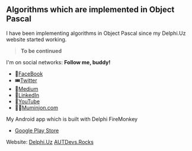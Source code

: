 ## Algorithms which are implemented in Object Pascal

I have been implementing algorithms in Object Pascal since my Delphi.Uz website started working.

> **To be continued**

I'm on social networks: **Follow me, buddy!**
- 📱[FaceBook](https://www.facebook.com/wwwdelphiuz/)
- 🎟[Twitter](https://twitter.com/MuminjonGuru)
- 🎫[Medium](https://medium.com/@muminjonguru)
- 📡[LinkedIn](https://www.linkedin.com/in/muminjon-abduraimov/)
- 🎥[YouTube](https://youtube.com/MuminjonAbduraimov)
- 👨‍💻[Muminjon.com](https://muminjon.com)

My Android app which is built with Delphi FireMonkey
- [Google Play Store](https://play.google.com/store/apps/details?id=com.delphiapplications.delphiexamples)

Website: [Delphi.Uz](https://delphi.uz)
         [AUTDevs.Rocks](https://autdevs.rocks)
